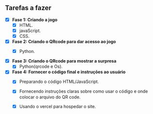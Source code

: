 ## Tarefas a fazer

- [x] **Fase 1: Criando a jogo**
  - [x] HTML.
  - [x] javaScript.
  - [x] CSS.

- [x] **Fase 2: Criando o QRcode para dar acesso ao jogo**
  - [x] Python.


- [x] **Fase 3: Criando o QRcode para mostrar a surpresa**
  - [x] Python(qrcode e Os).

- [x] **Fase 4: Fornecer o código final e instruções ao usuário**
  - [x] Preparando o código HTML/JavaScript.
  - [x] Fornecendo instruções claras sobre como usar o código e onde colocar o arquivo do QR code.
  - [x] Usando o vercel para hospedar o site.


